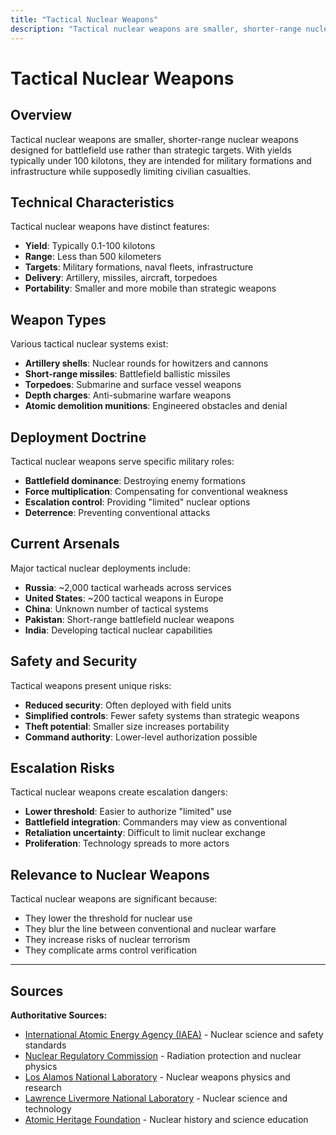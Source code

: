 ```yaml
---
title: "Tactical Nuclear Weapons"
description: "Tactical nuclear weapons are smaller, shorter-range nuclear weapons designed for battlefield use rather than strategic targets."
---
```


# Tactical Nuclear Weapons

## Overview

Tactical nuclear weapons are smaller, shorter-range nuclear weapons designed for battlefield use rather than strategic targets. With yields typically under 100 kilotons, they are intended for military formations and infrastructure while supposedly limiting civilian casualties.

## Technical Characteristics

Tactical nuclear weapons have distinct features:
- **Yield**: Typically 0.1-100 kilotons
- **Range**: Less than 500 kilometers
- **Targets**: Military formations, naval fleets, infrastructure
- **Delivery**: Artillery, missiles, aircraft, torpedoes
- **Portability**: Smaller and more mobile than strategic weapons

## Weapon Types

Various tactical nuclear systems exist:
- **Artillery shells**: Nuclear rounds for howitzers and cannons
- **Short-range missiles**: Battlefield ballistic missiles
- **Torpedoes**: Submarine and surface vessel weapons
- **Depth charges**: Anti-submarine warfare weapons
- **Atomic demolition munitions**: Engineered obstacles and denial

## Deployment Doctrine

Tactical nuclear weapons serve specific military roles:
- **Battlefield dominance**: Destroying enemy formations
- **Force multiplication**: Compensating for conventional weakness
- **Escalation control**: Providing "limited" nuclear options
- **Deterrence**: Preventing conventional attacks

## Current Arsenals

Major tactical nuclear deployments include:
- **Russia**: ~2,000 tactical warheads across services
- **United States**: ~200 tactical weapons in Europe
- **China**: Unknown number of tactical systems
- **Pakistan**: Short-range battlefield nuclear weapons
- **India**: Developing tactical nuclear capabilities

## Safety and Security

Tactical weapons present unique risks:
- **Reduced security**: Often deployed with field units
- **Simplified controls**: Fewer safety systems than strategic weapons
- **Theft potential**: Smaller size increases portability
- **Command authority**: Lower-level authorization possible

## Escalation Risks

Tactical nuclear weapons create escalation dangers:
- **Lower threshold**: Easier to authorize "limited" use
- **Battlefield integration**: Commanders may view as conventional
- **Retaliation uncertainty**: Difficult to limit nuclear exchange
- **Proliferation**: Technology spreads to more actors

## Relevance to Nuclear Weapons

Tactical nuclear weapons are significant because:
- They lower the threshold for nuclear use
- They blur the line between conventional and nuclear warfare
- They increase risks of nuclear terrorism
- They complicate arms control verification

---

## Sources

**Authoritative Sources:**

- [International Atomic Energy Agency (IAEA)](https://www.iaea.org) - Nuclear science and safety standards
- [Nuclear Regulatory Commission](https://www.nrc.gov) - Radiation protection and nuclear physics
- [Los Alamos National Laboratory](https://www.lanl.gov) - Nuclear weapons physics and research
- [Lawrence Livermore National Laboratory](https://www.llnl.gov) - Nuclear science and technology
- [Atomic Heritage Foundation](https://www.atomicheritage.org) - Nuclear history and science education